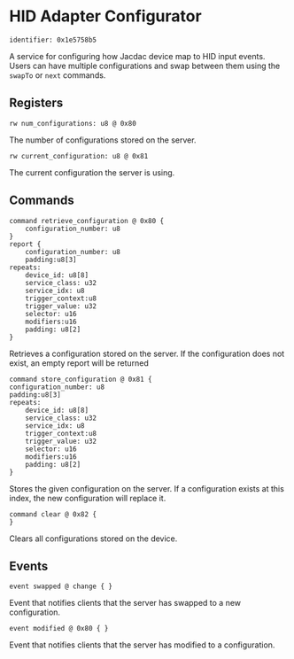# HID Adapter Configurator

    identifier: 0x1e5758b5
    
A service for configuring how Jacdac device map to HID input events. Users can have multiple configurations and swap between them using the `swapTo` or `next` commands.

## Registers

    rw num_configurations: u8 @ 0x80
    
The number of configurations stored on the server.

    rw current_configuration: u8 @ 0x81

The current configuration the server is using.

## Commands

    command retrieve_configuration @ 0x80 {
        configuration_number: u8
    }
    report {
        configuration_number: u8
        padding:u8[3]
    repeats:
        device_id: u8[8]
        service_class: u32
        service_idx: u8
        trigger_context:u8
        trigger_value: u32
        selector: u16
        modifiers:u16
        padding: u8[2]
    }
    
Retrieves a configuration stored on the server. If the configuration does not exist, an empty report will be returned

    command store_configuration @ 0x81 {
    configuration_number: u8
    padding:u8[3]
    repeats:
        device_id: u8[8]
        service_class: u32
        service_idx: u8
        trigger_context:u8
        trigger_value: u32
        selector: u16
        modifiers:u16
        padding: u8[2]
    }
Stores the given configuration on the server. If a configuration exists at this index, the new configuration will replace it.

    command clear @ 0x82 {
    }
Clears all configurations stored on the device.

## Events

    event swapped @ change { }
    
Event that notifies clients that the server has swapped to a new configuration.

    event modified @ 0x80 { }
    
Event that notifies clients that the server has modified to a configuration.

